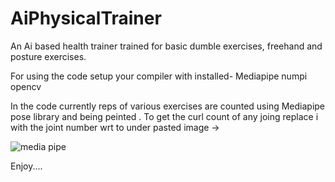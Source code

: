 # AiPhysicalTrainer
An Ai based health trainer trained for basic dumble exercises, freehand and posture exercises.

For using the code setup your compiler with installed-
Mediapipe
numpi
opencv

In the code currently reps of various exercises are counted using Mediapipe pose library and being peinted .
To get the curl count of any joing replace i with the joint number wrt to under pasted image ->

![media pipe](https://user-images.githubusercontent.com/86823482/177152306-47158856-b4aa-4e18-bcd3-aa9a89ceaf54.png)

Enjoy....
